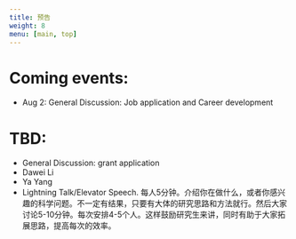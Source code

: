 ```yaml
---
title: 预告
weight: 8
menu: [main, top]
---
```


# Coming events:

- Aug 2: General Discussion: Job application and Career development


# TBD:

- General Discussion: grant application
- Dawei Li
- Ya Yang
- Lightning Talk/Elevator Speech. 
每人5分钟。介绍你在做什么，或者你感兴趣的科学问题。不一定有结果，只要有大体的研究思路和方法就行。然后大家讨论5-10分钟。每次安排4-5个人。这样鼓励研究生来讲，同时有助于大家拓展思路，提高每次的效率。

